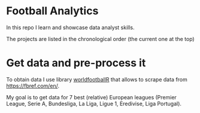 # Football Analytics

In this repo I learn and showcase data analyst skills.

The projects are listed in the chronological order (the current one at the top)

# Get data and pre-process it

To obtain data I use library [worldfootballR](https://github.com/JaseZiv/worldfootballR) that allows to scrape data from <https://fbref.com/en/>.

My goal is to get data for 7 best (relative) European leagues (Premier League, Serie A, Bundesliga, La Liga, Ligue 1, Eredivise, Liga Portugal).
